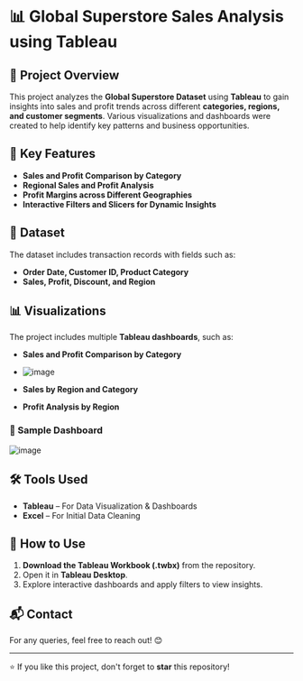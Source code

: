# 📊 Global Superstore Sales Analysis using Tableau  

## 📝 Project Overview  
This project analyzes the **Global Superstore Dataset** using **Tableau** to gain insights into sales and profit trends across different **categories, regions, and customer segments**. Various visualizations and dashboards were created to help identify key patterns and business opportunities.  

## 📌 Key Features  
- **Sales and Profit Comparison by Category**  
- **Regional Sales and Profit Analysis**  
- **Profit Margins across Different Geographies**  
- **Interactive Filters and Slicers for Dynamic Insights**  

## 📂 Dataset  
The dataset includes transaction records with fields such as:  
- **Order Date, Customer ID, Product Category**  
- **Sales, Profit, Discount, and Region**  

## 📊 Visualizations  
The project includes multiple **Tableau dashboards**, such as:  
- **Sales and Profit Comparison by Category**
- ![image](https://github.com/user-attachments/assets/b2225dac-369d-4f06-ac7e-f89a073d957a)

- **Sales by Region and Category**  
- **Profit Analysis by Region**  

### 📸 Sample Dashboard  
![image](https://github.com/user-attachments/assets/7ae2fc33-2514-4c61-b73b-7a4d12ef1071)




## 🛠 Tools Used  
- **Tableau** – For Data Visualization & Dashboards  
- **Excel** – For Initial Data Cleaning  

## 🚀 How to Use  
1. **Download the Tableau Workbook (.twbx)** from the repository.  
2. Open it in **Tableau Desktop**.  
3. Explore interactive dashboards and apply filters to view insights.  

## 📬 Contact  
For any queries, feel free to reach out! 😊  

---


⭐ If you like this project, don't forget to **star** this repository!  
